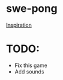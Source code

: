 # swe-pong

[Inspiration](https://github.com/libgdx/libgdx/wiki/Scene2d)

# TODO:
- Fix this game
- Add sounds


